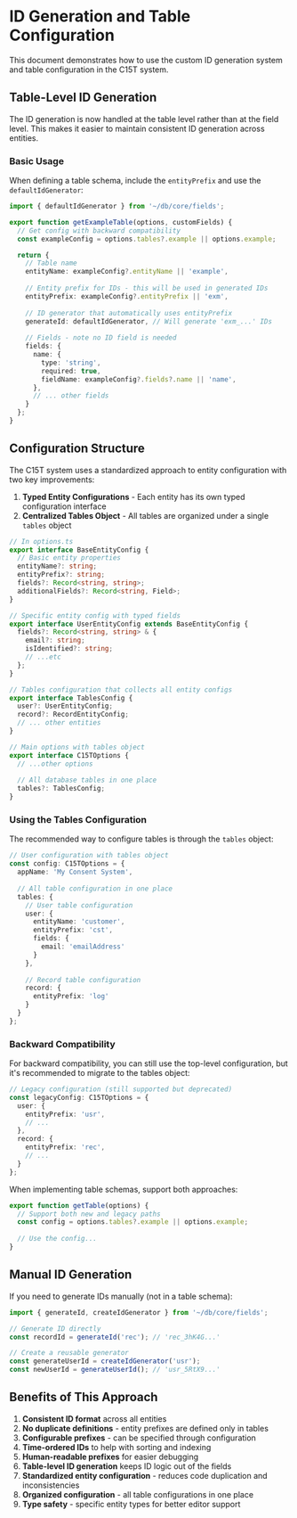 # ID Generation and Table Configuration

This document demonstrates how to use the custom ID generation system and table configuration in the C15T system.

## Table-Level ID Generation

The ID generation is now handled at the table level rather than at the field level. This makes it easier to maintain consistent ID generation across entities.

### Basic Usage

When defining a table schema, include the `entityPrefix` and use the `defaultIdGenerator`:

```typescript
import { defaultIdGenerator } from '~/db/core/fields';

export function getExampleTable(options, customFields) {
  // Get config with backward compatibility
  const exampleConfig = options.tables?.example || options.example;

  return {
    // Table name
    entityName: exampleConfig?.entityName || 'example',
    
    // Entity prefix for IDs - this will be used in generated IDs
    entityPrefix: exampleConfig?.entityPrefix || 'exm',
    
    // ID generator that automatically uses entityPrefix
    generateId: defaultIdGenerator, // Will generate 'exm_...' IDs
    
    // Fields - note no ID field is needed
    fields: {
      name: {
        type: 'string',
        required: true,
        fieldName: exampleConfig?.fields?.name || 'name',
      },
      // ... other fields
    }
  };
}
```

## Configuration Structure

The C15T system uses a standardized approach to entity configuration with two key improvements:

1. **Typed Entity Configurations** - Each entity has its own typed configuration interface
2. **Centralized Tables Object** - All tables are organized under a single `tables` object

```typescript
// In options.ts
export interface BaseEntityConfig {
  // Basic entity properties
  entityName?: string;
  entityPrefix?: string;
  fields?: Record<string, string>;
  additionalFields?: Record<string, Field>;
}

// Specific entity config with typed fields
export interface UserEntityConfig extends BaseEntityConfig {
  fields?: Record<string, string> & {
    email?: string;
    isIdentified?: string;
    // ...etc
  };
}

// Tables configuration that collects all entity configs
export interface TablesConfig {
  user?: UserEntityConfig;
  record?: RecordEntityConfig;
  // ... other entities
}

// Main options with tables object
export interface C15TOptions {
  // ...other options
  
  // All database tables in one place
  tables?: TablesConfig;
}
```

### Using the Tables Configuration

The recommended way to configure tables is through the `tables` object:

```typescript
// User configuration with tables object
const config: C15TOptions = {
  appName: 'My Consent System',
  
  // All table configuration in one place
  tables: {
    // User table configuration
    user: {
      entityName: 'customer',
      entityPrefix: 'cst',
      fields: {
        email: 'emailAddress'
      }
    },
    
    // Record table configuration
    record: {
      entityPrefix: 'log'
    }
  }
};
```

### Backward Compatibility

For backward compatibility, you can still use the top-level configuration, but it's recommended to migrate to the tables object:

```typescript
// Legacy configuration (still supported but deprecated)
const legacyConfig: C15TOptions = {
  user: {
    entityPrefix: 'usr',
    // ...
  },
  record: {
    entityPrefix: 'rec',
    // ...
  }
};
```

When implementing table schemas, support both approaches:

```typescript
export function getTable(options) {
  // Support both new and legacy paths
  const config = options.tables?.example || options.example;
  
  // Use the config...
}
```

## Manual ID Generation

If you need to generate IDs manually (not in a table schema):

```typescript
import { generateId, createIdGenerator } from '~/db/core/fields';

// Generate ID directly
const recordId = generateId('rec'); // 'rec_3hK4G...'

// Create a reusable generator
const generateUserId = createIdGenerator('usr');
const newUserId = generateUserId(); // 'usr_5RtX9...'
```

## Benefits of This Approach

1. **Consistent ID format** across all entities
2. **No duplicate definitions** - entity prefixes are defined only in tables
3. **Configurable prefixes** - can be specified through configuration
4. **Time-ordered IDs** to help with sorting and indexing
5. **Human-readable prefixes** for easier debugging
6. **Table-level ID generation** keeps ID logic out of the fields
7. **Standardized entity configuration** - reduces code duplication and inconsistencies
8. **Organized configuration** - all table configurations in one place
9. **Type safety** - specific entity types for better editor support 
